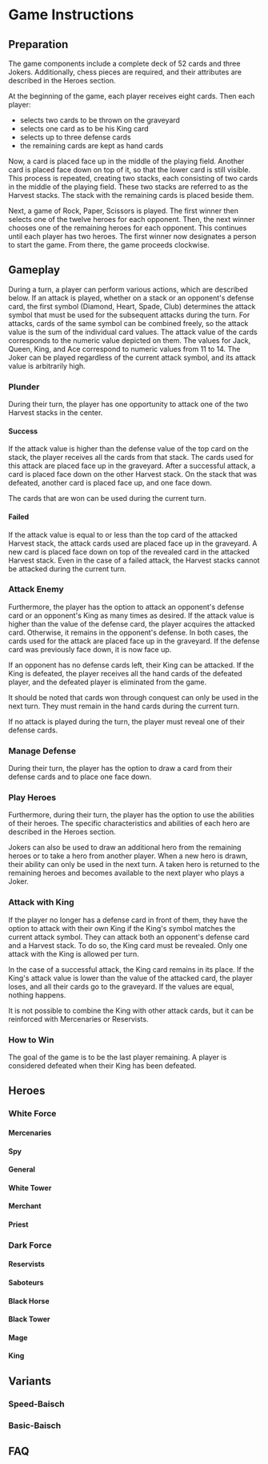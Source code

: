 # Game Instructions

## Preparation

The game components include a complete deck of 52 cards and three Jokers. 
Additionally, chess pieces are required, and their attributes are described in the Heroes section.

At the beginning of the game, each player receives eight cards. Then each player:
- selects two cards to be thrown on the graveyard
- selects one card as to be his King card
- selects up to three defense cards
- the remaining cards are kept as hand cards

Now, a card is placed face up in the middle of the playing field. 
Another card is placed face down on top of it, so that the lower card is still visible. 
This process is repeated, creating two stacks, each consisting of two cards in the middle of the playing field. 
These two stacks are referred to as the Harvest stacks. The stack with the remaining cards is placed beside them.

Next, a game of Rock, Paper, Scissors is played. The first winner then selects one of the twelve heroes for each opponent. 
Then, the next winner chooses one of the remaining heroes for each opponent. This continues until each player has two heroes. 
The first winner now designates a person to start the game. From there, the game proceeds clockwise.

## Gameplay

During a turn, a player can perform various actions, which are described below. 
If an attack is played, whether on a stack or an opponent's defense card, the first symbol (Diamond, Heart, Spade, Club) determines the attack symbol that must be used for the subsequent attacks during the turn. 
For attacks, cards of the same symbol can be combined freely, so the attack value is the sum of the individual card values. The attack value of the cards corresponds to the numeric value depicted on them. The values for Jack, Queen, King, and Ace correspond to numeric values from 11 to 14. The Joker can be played regardless of the current attack symbol, and its attack value is arbitrarily high.

### Plunder

During their turn, the player has one opportunity to attack one of the two Harvest stacks in the center.

#### Success

If the attack value is higher than the defense value of the top card on the stack, the player receives all the cards from that stack. The cards used for this attack are placed face up in the graveyard. After a successful attack, a card is placed face down on the other Harvest stack. On the stack that was defeated, another card is placed face up, and one face down.

The cards that are won can be used during the current turn.

#### Failed

If the attack value is equal to or less than the top card of the attacked Harvest stack, the attack cards used are placed face up in the graveyard. A new card is placed face down on top of the revealed card in the attacked Harvest stack. Even in the case of a failed attack, the Harvest stacks cannot be attacked during the current turn.

### Attack Enemy

Furthermore, the player has the option to attack an opponent's defense card or an opponent's King as many times as desired. If the attack value is higher than the value of the defense card, the player acquires the attacked card. Otherwise, it remains in the opponent's defense. In both cases, the cards used for the attack are placed face up in the graveyard. If the defense card was previously face down, it is now face up.

If an opponent has no defense cards left, their King can be attacked. If the King is defeated, the player receives all the hand cards of the defeated player, and the defeated player is eliminated from the game.

It should be noted that cards won through conquest can only be used in the next turn. They must remain in the hand cards during the current turn.

If no attack is played during the turn, the player must reveal one of their defense cards.

### Manage Defense

During their turn, the player has the option to draw a card from their defense cards and to place one face down.

### Play Heroes

Furthermore, during their turn, the player has the option to use the abilities of their heroes. The specific characteristics and abilities of each hero are described in the Heroes section.

Jokers can also be used to draw an additional hero from the remaining heroes or to take a hero from another player. When a new hero is drawn, their ability can only be used in the next turn. A taken hero is returned to the remaining heroes and becomes available to the next player who plays a Joker.

### Attack with King

If the player no longer has a defense card in front of them, they have the option to attack with their own King if the King's symbol matches the current attack symbol. They can attack both an opponent's defense card and a Harvest stack. To do so, the King card must be revealed. Only one attack with the King is allowed per turn.

In the case of a successful attack, the King card remains in its place. If the King's attack value is lower than the value of the attacked card, the player loses, and all their cards go to the graveyard. If the values are equal, nothing happens.

It is not possible to combine the King with other attack cards, but it can be reinforced with Mercenaries or Reservists.

### How to Win 

The goal of the game is to be the last player remaining. A player is considered defeated when their King has been defeated.

## Heroes

### White Force

#### Mercenaries

#### Spy

#### General

#### White Tower

#### Merchant

#### Priest

### Dark Force

#### Reservists

#### Saboteurs

#### Black Horse

#### Black Tower

#### Mage

#### King

## Variants

### Speed-Baisch

### Basic-Baisch

## FAQ

